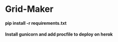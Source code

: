 # Grid-Maker
#### pip install -r requirements.txt

#### Install gunicorn and add procfile to deploy on herok
